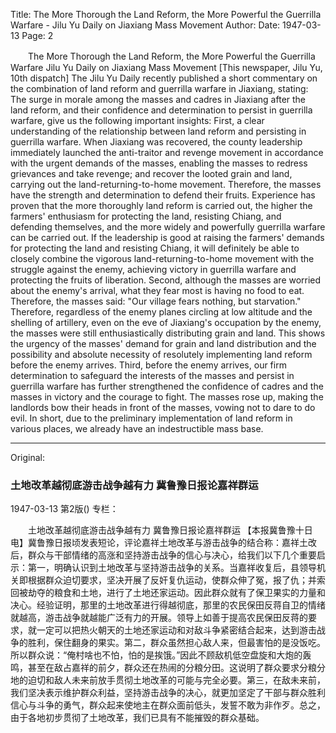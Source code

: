Title: The More Thorough the Land Reform, the More Powerful the Guerrilla Warfare - Jilu Yu Daily on Jiaxiang Mass Movement
Author:
Date: 1947-03-13
Page: 2

　　The More Thorough the Land Reform, the More Powerful the Guerrilla Warfare
    Jilu Yu Daily on Jiaxiang Mass Movement
    [This newspaper, Jilu Yu, 10th dispatch] The Jilu Yu Daily recently published a short commentary on the combination of land reform and guerrilla warfare in Jiaxiang, stating: The surge in morale among the masses and cadres in Jiaxiang after the land reform, and their confidence and determination to persist in guerrilla warfare, give us the following important insights: First, a clear understanding of the relationship between land reform and persisting in guerrilla warfare. When Jiaxiang was recovered, the county leadership immediately launched the anti-traitor and revenge movement in accordance with the urgent demands of the masses, enabling the masses to redress grievances and take revenge; and recover the looted grain and land, carrying out the land-returning-to-home movement. Therefore, the masses have the strength and determination to defend their fruits. Experience has proven that the more thoroughly land reform is carried out, the higher the farmers' enthusiasm for protecting the land, resisting Chiang, and defending themselves, and the more widely and powerfully guerrilla warfare can be carried out. If the leadership is good at raising the farmers' demands for protecting the land and resisting Chiang, it will definitely be able to closely combine the vigorous land-returning-to-home movement with the struggle against the enemy, achieving victory in guerrilla warfare and protecting the fruits of liberation. Second, although the masses are worried about the enemy's arrival, what they fear most is having no food to eat. Therefore, the masses said: "Our village fears nothing, but starvation." Therefore, regardless of the enemy planes circling at low altitude and the shelling of artillery, even on the eve of Jiaxiang's occupation by the enemy, the masses were still enthusiastically distributing grain and land. This shows the urgency of the masses' demand for grain and land distribution and the possibility and absolute necessity of resolutely implementing land reform before the enemy arrives. Third, before the enemy arrives, our firm determination to safeguard the interests of the masses and persist in guerrilla warfare has further strengthened the confidence of cadres and the masses in victory and the courage to fight. The masses rose up, making the landlords bow their heads in front of the masses, vowing not to dare to do evil. In short, due to the preliminary implementation of land reform in various places, we already have an indestructible mass base.



<hr /> 

Original: 


### 土地改革越彻底游击战争越有力  冀鲁豫日报论嘉祥群运

1947-03-13
第2版()
专栏：

　　土地改革越彻底游击战争越有力
    冀鲁豫日报论嘉祥群运
    【本报冀鲁豫十日电】冀鲁豫日报顷发表短论，评论嘉祥土地改革与游击战争的结合称：嘉祥土改后，群众与干部情绪的高涨和坚持游击战争的信心与决心，给我们以下几个重要启示：第一，明确认识到土地改革与坚持游击战争的关系。当嘉祥收复后，县领导机关即根据群众迫切要求，坚决开展了反奸复仇运动，使群众伸了冤，报了仇；并索回被劫夺的粮食和土地，进行了土地还家运动。因此群众就有了保卫果实的力量和决心。经验证明，那里的土地改革进行得越彻底，那里的农民保田反蒋自卫的情绪就越高，游击战争就越能广泛有力的开展。领导上如善于提高农民保田反蒋的要求，就一定可以把热火朝天的土地还家运动和对敌斗争紧密结合起来，达到游击战争的胜利，保住翻身的果实。第二，群众虽然担心敌人来，但最害怕的是没饭吃。所以群众说：“俺村啥也不怕，怕的是挨饿。”因此不顾敌机低空盘旋和大炮的轰鸣，甚至在敌占嘉祥的前夕，群众还在热闹的分粮分田。这说明了群众要求分粮分地的迫切和敌人未来前放手贯彻土地改革的可能与完全必要。第三，在敌未来前，我们坚决表示维护群众利益，坚持游击战争的决心，就更加坚定了干部与群众胜利信心与斗争的勇气，群众起来使地主在群众面前低头，发誓不敢为非作歹。总之，由于各地初步贯彻了土地改革，我们已具有不能摧毁的群众基础。
